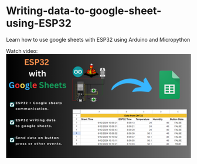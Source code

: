 # Writing-data-to-google-sheet-using-ESP32
Learn how to use google sheets with ESP32 using Arduino and Micropython

Watch video:
[![ESP32 with google sheets](https://github.com/HighVoltages/Writing-data-to-google-sheet-using-ESP32/blob/main/ESP32%20%2B%20Sheets.png)](https://youtu.be/UF6IodGvq2I "ESP32 with google sheets")
